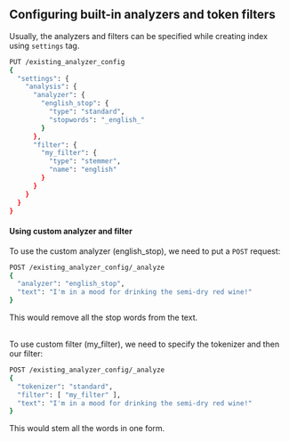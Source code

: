 ## Configuring built-in analyzers and token filters

Usually, the analyzers and filters can be specified while creating index using `settings` tag.

```sh
PUT /existing_analyzer_config
{
  "settings": {
    "analysis": {
      "analyzer": {
        "english_stop": {
          "type": "standard",
          "stopwords": "_english_"
        }
      },
      "filter": {
        "my_filter": {
          "type": "stemmer",
          "name": "english"
        }
      }
    }
  }
}
```
#### Using custom analyzer and filter

To use the custom analyzer (english_stop), we need to put a `POST` request:<br>
```sh
POST /existing_analyzer_config/_analyze
{
  "analyzer": "english_stop",
  "text": "I'm in a mood for drinking the semi-dry red wine!"
}
```
This would remove all the stop words from the text.<br><br>

To use custom filter (my_filter), we need to specify the tokenizer and then our filter:<br>
```sh
POST /existing_analyzer_config/_analyze
{
  "tokenizer": "standard", 
  "filter": [ "my_filter" ],
  "text": "I'm in a mood for drinking the semi-dry red wine!"
}
```

This would stem all the words in one form.